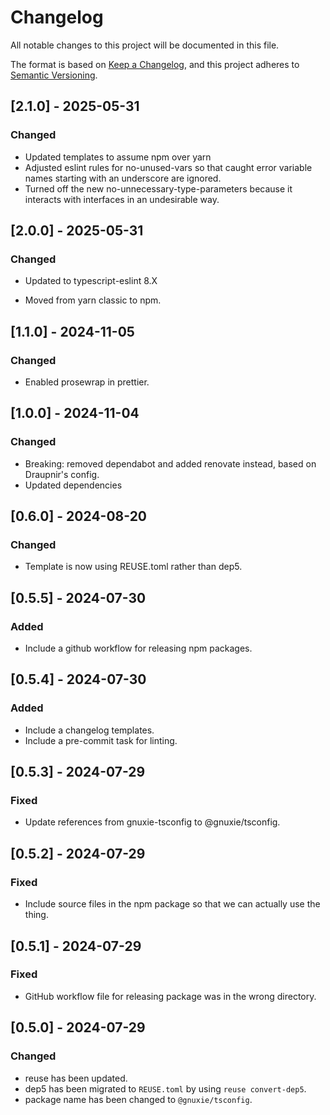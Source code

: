 # Changelog

All notable changes to this project will be documented in this file.

The format is based on [Keep a Changelog](https://keepachangelog.com/en/1.1.0/),
and this project adheres to [Semantic Versioning](https://semver.org/spec/v2.0.0.html).

## [2.1.0] - 2025-05-31

### Changed

- Updated templates to assume npm over yarn
- Adjusted eslint rules for no-unused-vars so that caught error variable names starting with an underscore are ignored.
- Turned off the new no-unnecessary-type-parameters because it interacts
  with interfaces in an undesirable way.

## [2.0.0] - 2025-05-31

### Changed

- Updated to typescript-eslint 8.X

- Moved from yarn classic to npm.

## [1.1.0] - 2024-11-05

### Changed

- Enabled prosewrap in prettier.

## [1.0.0] - 2024-11-04

### Changed

- Breaking: removed dependabot and added renovate instead, based on Draupnir's
  config.
- Updated dependencies

## [0.6.0] - 2024-08-20

### Changed

- Template is now using REUSE.toml rather than dep5.

## [0.5.5] - 2024-07-30

### Added

- Include a github workflow for releasing npm packages.

## [0.5.4] - 2024-07-30

### Added

- Include a changelog templates.
- Include a pre-commit task for linting.

## [0.5.3] - 2024-07-29

### Fixed

- Update references from gnuxie-tsconfig to @gnuxie/tsconfig.

## [0.5.2] - 2024-07-29

### Fixed

- Include source files in the npm package so that we can actually use the thing.

## [0.5.1] - 2024-07-29

### Fixed

- GitHub workflow file for releasing package was in the wrong directory.

## [0.5.0] - 2024-07-29

### Changed

- reuse has been updated.
- dep5 has been migrated to `REUSE.toml` by using `reuse convert-dep5`.
- package name has been changed to `@gnuxie/tsconfig`.
